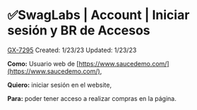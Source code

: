 # ✅SwagLabs | Account | Iniciar sesión y BR de Accesos

[GX-7295](https://upexgalaxy9.atlassian.net/browse/GX-7295) Created: 1/23/23 Updated: 1/23/23

**Como:** Usuario web de [https://www.saucedemo.com/](https://www.saucedemo.com/),

**Quiero:** iniciar sesión en el website,

**Para:** poder tener acceso a realizar compras en la página.